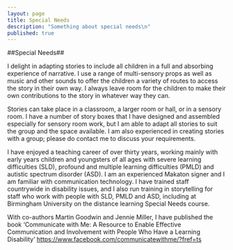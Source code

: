 ```yaml
---
layout: page
title: Special Needs
description: "Something about special needs\n"
published: true
---
```



##Special Needs##

I delight in adapting stories to include all children in a full and absorbing experience of narrative. I use a range of multi-sensory props as well as music and other sounds to offer the children a variety of routes to access the story in their own way. I always leave room for the children to make their own contributions to the story in whatever way they can.

Stories can take place in a classroom, a larger room or hall, or in a sensory room. I have a number of story boxes that I have designed and assembled especially for sensory room work, but I am able to adapt all stories to suit the group and the space available. I am also experienced in creating stories with a group; please do contact me to discuss your requirements.

I have enjoyed a teaching career of over thirty years, working mainly with early years children and youngsters of all ages with severe learning difficulties (SLD), profound and multiple learning difficulties (PMLD) and autistic spectrum disorder (ASD). I am an experienced Makaton signer and I am familiar with communication technology. I have trained staff countrywide in disability issues, and I also run training in storytelling for staff who work with people with SLD, PMLD and ASD, including at Birmingham University on the distance learning Special Needs course.

With co-authors Martin Goodwin and Jennie Miller, I have published the book ‘Communicate with Me: A Resource to Enable Effective Communication and Involvement with People Who Have a Learning Disability’ https://www.facebook.com/communicatewithme/?fref=ts






